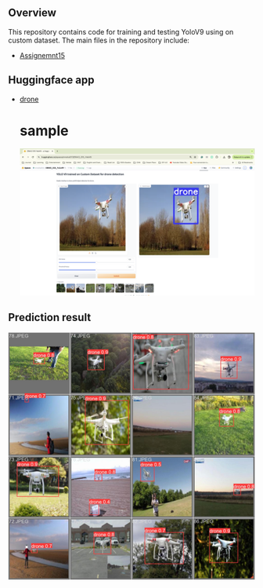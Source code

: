 ## Overview

This repository contains code for training and testing YoloV9 using on custom dataset. The main files in the repository include:

- [Assignemnt15](https://github.com/mrrahul011/ERAV2/blob/main/Assignment_15/drone_YOLOv9.ipynb)

## Huggingface app

- [drone](https://huggingface.co/spaces/mrrahul011/ERAV2_S15_YoloV9)

  # sample
    ![](https://github.com/mrrahul011/ERAV2/blob/main/Assignment_15/output/huggingface_sample.png)
   

## Prediction result

![](https://github.com/mrrahul011/ERAV2/blob/main/Assignment_15/output/val_batch0_pred.jpg)
